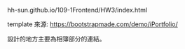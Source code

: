 hh-sun.github.io/109-1Frontend/HW3/index.html

 template 來源:
https://bootstrapmade.com/demo/iPortfolio/

設計的地方主要為相簿部分的連結。